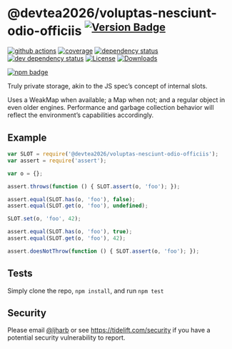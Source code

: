 # @devtea2026/voluptas-nesciunt-odio-officiis <sup>[![Version Badge][npm-version-svg]][package-url]</sup>

[![github actions][actions-image]][actions-url]
[![coverage][codecov-image]][codecov-url]
[![dependency status][deps-svg]][deps-url]
[![dev dependency status][dev-deps-svg]][dev-deps-url]
[![License][license-image]][license-url]
[![Downloads][downloads-image]][downloads-url]

[![npm badge][npm-badge-png]][package-url]

Truly private storage, akin to the JS spec’s concept of internal slots.

Uses a WeakMap when available; a Map when not; and a regular object in even older engines. Performance and garbage collection behavior will reflect the environment’s capabilities accordingly.

## Example

```js
var SLOT = require('@devtea2026/voluptas-nesciunt-odio-officiis');
var assert = require('assert');

var o = {};

assert.throws(function () { SLOT.assert(o, 'foo'); });

assert.equal(SLOT.has(o, 'foo'), false);
assert.equal(SLOT.get(o, 'foo'), undefined);

SLOT.set(o, 'foo', 42);

assert.equal(SLOT.has(o, 'foo'), true);
assert.equal(SLOT.get(o, 'foo'), 42);

assert.doesNotThrow(function () { SLOT.assert(o, 'foo'); });
```

## Tests
Simply clone the repo, `npm install`, and run `npm test`

## Security

Please email [@ljharb](https://github.com/ljharb) or see https://tidelift.com/security if you have a potential security vulnerability to report.

[package-url]: https://npmjs.org/package/@devtea2026/voluptas-nesciunt-odio-officiis
[npm-version-svg]: https://versionbadg.es/ljharb/@devtea2026/voluptas-nesciunt-odio-officiis.svg
[deps-svg]: https://david-dm.org/ljharb/@devtea2026/voluptas-nesciunt-odio-officiis.svg
[deps-url]: https://david-dm.org/ljharb/@devtea2026/voluptas-nesciunt-odio-officiis
[dev-deps-svg]: https://david-dm.org/ljharb/@devtea2026/voluptas-nesciunt-odio-officiis/dev-status.svg
[dev-deps-url]: https://david-dm.org/ljharb/@devtea2026/voluptas-nesciunt-odio-officiis#info=devDependencies
[npm-badge-png]: https://nodei.co/npm/@devtea2026/voluptas-nesciunt-odio-officiis.png?downloads=true&stars=true
[license-image]: https://img.shields.io/npm/l/@devtea2026/voluptas-nesciunt-odio-officiis.svg
[license-url]: LICENSE
[downloads-image]: https://img.shields.io/npm/dm/@devtea2026/voluptas-nesciunt-odio-officiis.svg
[downloads-url]: https://npm-stat.com/charts.html?package=@devtea2026/voluptas-nesciunt-odio-officiis
[codecov-image]: https://codecov.io/gh/ljharb/@devtea2026/voluptas-nesciunt-odio-officiis/branch/main/graphs/badge.svg
[codecov-url]: https://app.codecov.io/gh/ljharb/@devtea2026/voluptas-nesciunt-odio-officiis/
[actions-image]: https://img.shields.io/endpoint?url=https://github-actions-badge-u3jn4tfpocch.runkit.sh/ljharb/@devtea2026/voluptas-nesciunt-odio-officiis
[actions-url]: https://github.com/devtea2026/voluptas-nesciunt-odio-officiis/actions
